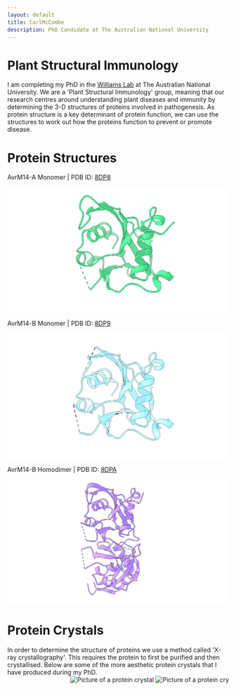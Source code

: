 ```yaml
---
layout: default
title: CarlMcCombe
description: PhD Candidate at The Australian National University
---
```



# Plant Structural Immunology

I am completing my PhD in the [Williams Lab](https://biology.anu.edu.au/research/groups/williams-group-plant-structural-immunology) at The Australian National University. We are a 'Plant Structural Immunology' group, meaning that our research centres around understanding plant diseases and immunity by determining the 3-D structures of proteins involved in pathogenesis. As protein structure is a key determinant of protein function, we can use the structures to work out how the proteins function to prevent or promote disease.

# Protein Structures 
AvrM14-A Monomer | PDB ID: [8DP8](https://www.rcsb.org/structure/unreleased/8DP8)

![AvrM14-A Monomeric Structure](/assets/images/avrm14_a_monomer.png)

AvrM14-B Monomer | PDB ID: [8DP9](https://www.rcsb.org/structure/unreleased/8DP9)

![AvrM14-B Monomeric Structure](/assets/images/avrm14_b_monomer.png)

AvrM14-B Homodimer | PDB ID: [8DPA](https://www.rcsb.org/structure/unreleased/8DPA)

![AvrM14-B Homodimeric Structure](/assets/images/avrm14_b_dimer.png)
# Protein Crystals 

In order to determine the structure of proteins we use a method called 'X-ray crystallography'. This requires the protein to first be purified and then crystallised. Below are some of the more aesthetic protein crystals that I have produced during my PhD.  
<marquee scrollamount="16">
  <img src="https://carl-mccombe.github.io/assets/images/crystal1.JPG" alt="Picture of a protein crystal">
  <img src="https://carl-mccombe.github.io/assets/images/crystal2.JPG" alt="Picture of a protein crystal">
  <img src="https://carl-mccombe.github.io/assets/images/crystal3.JPG" alt="Picture of a protein crystal">
  <img src="https://carl-mccombe.github.io/assets/images/crystal4.JPG" alt="Picture of a protein crystal">
  <img src="https://carl-mccombe.github.io/assets/images/crystal1.JPG" alt="Picture of a protein crystal">
  <img src="https://carl-mccombe.github.io/assets/images/crystal2.JPG" alt="Picture of a protein crystal">
  <img src="https://carl-mccombe.github.io/assets/images/crystal3.JPG" alt="Picture of a protein crystal">
  <img src="https://carl-mccombe.github.io/assets/images/crystal4.JPG" alt="Picture of a protein crystal">
  <img src="https://carl-mccombe.github.io/assets/images/crystal1.JPG" alt="Picture of a protein crystal">
  <img src="https://carl-mccombe.github.io/assets/images/crystal2.JPG" alt="Picture of a protein crystal">
  <img src="https://carl-mccombe.github.io/assets/images/crystal3.JPG" alt="Picture of a protein crystal">
  <img src="https://carl-mccombe.github.io/assets/images/crystal4.JPG" alt="Picture of a protein crystal">
  <img src="https://carl-mccombe.github.io/assets/images/crystal1.JPG" alt="Picture of a protein crystal">
  <img src="https://carl-mccombe.github.io/assets/images/crystal2.JPG" alt="Picture of a protein crystal">
  <img src="https://carl-mccombe.github.io/assets/images/crystal3.JPG" alt="Picture of a protein crystal">
  <img src="https://carl-mccombe.github.io/assets/images/crystal4.JPG" alt="Picture of a protein crystal">
  <img src="https://carl-mccombe.github.io/assets/images/crystal1.JPG" alt="Picture of a protein crystal">
  <img src="https://carl-mccombe.github.io/assets/images/crystal2.JPG" alt="Picture of a protein crystal">
  <img src="https://carl-mccombe.github.io/assets/images/crystal3.JPG" alt="Picture of a protein crystal">
  <img src="https://carl-mccombe.github.io/assets/images/crystal4.JPG" alt="Picture of a protein crystal">
  <img src="https://carl-mccombe.github.io/assets/images/crystal1.JPG" alt="Picture of a protein crystal">
  <img src="https://carl-mccombe.github.io/assets/images/crystal2.JPG" alt="Picture of a protein crystal">
  <img src="https://carl-mccombe.github.io/assets/images/crystal3.JPG" alt="Picture of a protein crystal">
  <img src="https://carl-mccombe.github.io/assets/images/crystal4.JPG" alt="Picture of a protein crystal">
  <img src="https://carl-mccombe.github.io/assets/images/crystal1.JPG" alt="Picture of a protein crystal">
  <img src="https://carl-mccombe.github.io/assets/images/crystal2.JPG" alt="Picture of a protein crystal">
  <img src="https://carl-mccombe.github.io/assets/images/crystal3.JPG" alt="Picture of a protein crystal">
  <img src="https://carl-mccombe.github.io/assets/images/crystal4.JPG" alt="Picture of a protein crystal">
  <img src="https://carl-mccombe.github.io/assets/images/crystal1.JPG" alt="Picture of a protein crystal">
  <img src="https://carl-mccombe.github.io/assets/images/crystal2.JPG" alt="Picture of a protein crystal">
  <img src="https://carl-mccombe.github.io/assets/images/crystal3.JPG" alt="Picture of a protein crystal">
  <img src="https://carl-mccombe.github.io/assets/images/crystal4.JPG" alt="Picture of a protein crystal">
  <img src="https://carl-mccombe.github.io/assets/images/crystal1.JPG" alt="Picture of a protein crystal">
  <img src="https://carl-mccombe.github.io/assets/images/crystal2.JPG" alt="Picture of a protein crystal">
  <img src="https://carl-mccombe.github.io/assets/images/crystal3.JPG" alt="Picture of a protein crystal">
  <img src="https://carl-mccombe.github.io/assets/images/crystal4.JPG" alt="Picture of a protein crystal">
  <img src="https://carl-mccombe.github.io/assets/images/crystal1.JPG" alt="Picture of a protein crystal">
  <img src="https://carl-mccombe.github.io/assets/images/crystal2.JPG" alt="Picture of a protein crystal">
  <img src="https://carl-mccombe.github.io/assets/images/crystal3.JPG" alt="Picture of a protein crystal">
  <img src="https://carl-mccombe.github.io/assets/images/crystal4.JPG" alt="Picture of a protein crystal">
  <img src="https://carl-mccombe.github.io/assets/images/crystal1.JPG" alt="Picture of a protein crystal">
  <img src="https://carl-mccombe.github.io/assets/images/crystal2.JPG" alt="Picture of a protein crystal">
  <img src="https://carl-mccombe.github.io/assets/images/crystal3.JPG" alt="Picture of a protein crystal">
  <img src="https://carl-mccombe.github.io/assets/images/crystal4.JPG" alt="Picture of a protein crystal">
  <img src="https://carl-mccombe.github.io/assets/images/crystal1.JPG" alt="Picture of a protein crystal">
  <img src="https://carl-mccombe.github.io/assets/images/crystal2.JPG" alt="Picture of a protein crystal">
  <img src="https://carl-mccombe.github.io/assets/images/crystal3.JPG" alt="Picture of a protein crystal">
  <img src="https://carl-mccombe.github.io/assets/images/crystal4.JPG" alt="Picture of a protein crystal">
  <img src="https://carl-mccombe.github.io/assets/images/crystal1.JPG" alt="Picture of a protein crystal">
  <img src="https://carl-mccombe.github.io/assets/images/crystal2.JPG" alt="Picture of a protein crystal">
  <img src="https://carl-mccombe.github.io/assets/images/crystal3.JPG" alt="Picture of a protein crystal">
  <img src="https://carl-mccombe.github.io/assets/images/crystal4.JPG" alt="Picture of a protein crystal">
</marquee>

